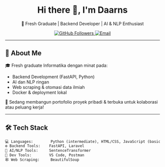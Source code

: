 <h1 align="center">Hi there 👋, I'm Daarns</h1>
<p align="center">
  🚀 Fresh Graduate | Backend Developer | AI & NLP Enthusiast
</p>

<p align="center">
  <a href="https://github.com/Daarns">
    <img src="https://img.shields.io/github/followers/Daarns?label=Follow&style=social" alt="GitHub Followers">
  </a>
  <a href="mailto:nandana219@gmail.com">
    <img src="https://img.shields.io/badge/Email-nandana219%40gmail.com-blue?style=flat&logo=gmail" alt="Email">
  </a>
</p>

---

## 🧠 About Me

🎓 Fresh graduate Informatika dengan minat pada:
- Backend Development (FastAPI, Python)
- AI dan NLP ringan
- Web scraping & otomasi data ilmiah
- Docker & deployment lokal

🧰 Sedang membangun portofolio proyek pribadi & terbuka untuk kolaborasi atau peluang kerja!

---

## 🛠️ Tech Stack

```txt
💻 Languages:        Python (intermediate), HTML/CSS, JavaScript (basic), PHP
⚙️ Backend Tools:    FastAPI, Laravel
🧠 AI/NLP Tools:     SentenceTransformer
🔧 Dev Tools:        VS Code, Postman
🕸️ Web Scraping:     BeautifulSoup
